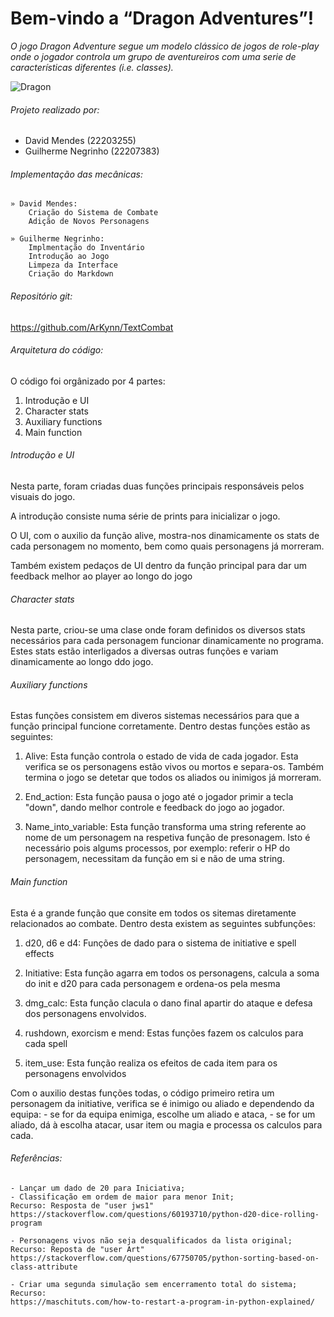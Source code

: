 # Bem-vindo a “Dragon Adventures”!

*O jogo Dragon Adventure segue um modelo clássico de jogos de role-play onde o jogador controla um grupo de aventureiros com uma serie de características diferentes (i.e. classes).*

![Dragon](https://images6.fanpop.com/image/photos/36700000/Toothless-the-Dragon-image-toothless-the-dragon-36773955-500-210.gif)

###### Projeto realizado por:
* David Mendes (22203255)
* Guilherme Negrinho (22207383)

###### Implementação das mecânicas:
    » David Mendes:
        Criação do Sistema de Combate
        Adição de Novos Personagens

    » Guilherme Negrinho:
        Implmentação do Inventário
        Introdução ao Jogo
        Limpeza da Interface
        Criação do Markdown
    
###### Repositório git:
https://github.com/ArKynn/TextCombat

###### Arquitetura do código:
O código foi orgânizado por 4 partes:
1. Introdução e UI
2. Character stats
3. Auxiliary functions
4. Main function

###### Introdução e UI
Nesta parte, foram criadas duas funções principais responsáveis pelos visuais do jogo.

A introdução consiste numa série de prints para inicializar o jogo.

O UI, com o auxilio da função alive, mostra-nos dinamicamente os stats de cada personagem no momento, bem como quais personagens já morreram.

Também existem pedaços de UI dentro da função principal para dar um feedback melhor ao player ao longo do jogo

###### Character stats
Nesta parte, criou-se uma clase onde foram definidos os diversos stats necessários para cada personagem funcionar dinamicamente no programa.
Estes stats estão interligados a diversas outras funções e variam dinamicamente ao longo ddo jogo.

###### Auxiliary functions
Estas funções consistem em diveros sistemas necessários para que a função principal funcione corretamente.
Dentro destas funções estão as seguintes:
1. Alive: Esta função controla o estado de vida de cada jogador. Esta verifica se os personagens estão vivos ou mortos e separa-os. Também termina o jogo se detetar
    que todos os aliados ou inimigos já morreram. 

2. End_action: Esta função pausa o jogo até o jogador primir a tecla "down", dando melhor controle e feedback do jogo ao jogador.

3. Name_into_variable: Esta função transforma uma string referente ao nome de um personagem na respetiva função de presonagem. Isto é necessário pois algums processos,
    por exemplo: referir o HP do personagem, necessitam da função em si e não de uma string.

###### Main function
Esta é a grande função que consite em todos os sitemas diretamente relacionados ao combate.
Dentro desta existem as seguintes subfunções:
1. d20, d6 e d4: Funções de dado para o sistema de initiative e spell effects

2. Initiative: Esta função agarra em todos os personagens, calcula a soma do init e d20 para cada personagem e ordena-os pela mesma

3. dmg_calc:  Esta função clacula o dano final apartir do ataque e defesa dos personagens envolvidos.

4. rushdown, exorcism e mend: Estas funções fazem os calculos para cada spell

5. item_use: Esta função realiza os efeitos de cada item para os personagens envolvidos

Com o auxilio destas funções todas, o código primeiro retira um personagem da initiative, verifica se é inimigo ou aliado e dependendo da equipa:
    - se for da equipa enimiga, escolhe um aliado e ataca,
    - se for um aliado, dá à escolha atacar, usar item ou magia e processa os calculos para cada. 

###### Referências:
    - Lançar um dado de 20 para Iniciativa;
    - Classificação em ordem de maior para menor Init;
    Recurso: Resposta de "user jws1"
    https://stackoverflow.com/questions/60193710/python-d20-dice-rolling-program
    
    - Personagens vivos não seja desqualificados da lista original;
    Recurso: Reposta de "user Art"
    https://stackoverflow.com/questions/67750705/python-sorting-based-on-class-attribute
    
    - Criar uma segunda simulação sem encerramento total do sistema;
    Recurso:
    https://maschituts.com/how-to-restart-a-program-in-python-explained/

